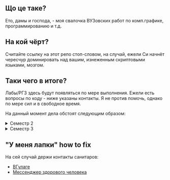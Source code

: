 ## Що це таке?
Ето, дамы и господа, - моя свалочка ВУЗовских работ по комп.графике, программированию и т.д.

## На кой чёрт?
Считайте ссылку на этот репо стоп-словом, на случай, ежели Си начнёт чересчур доминировать над вашим, изнеженным скриптовыми языками, мозгом.

## Таки чего в итоге?
Лабы/РГЗ здесь будут появляться по мере выполнения. Ежели есть вопросы по коду - ниже указаны контакты.
Я не против помочь, однако по мере сил и в свободное время.

На данный момент дела обстоят следующим образом:

<details><summary>Семестр 2</summary>
<p>

  - [x] [Лаба 1(8)](https://github.com/Linadil/NSTU_Programming/tree/master/semester2/lab1_8)
  - [x] [Лаба 2(8)](https://github.com/Linadil/NSTU_Programming/tree/master/semester2/lab2_8)
  - [x] [Лаба 3(8)](https://github.com/Linadil/NSTU_Programming/tree/master/semester2/lab3_8)
  - [x] [Лаба 4(8)](https://github.com/Linadil/NSTU_Programming/tree/master/semester2/lab4_8)
  - [x] [Лаба 5(8)](https://github.com/Linadil/NSTU_Programming/tree/master/semester2/lab5_8)
  - [x] [Лаба 6(8)](https://github.com/Linadil/NSTU_Programming/tree/master/semester2/lab6_8)
  - [x] [Курсовая гр3.(1, 3, 9, 10, 19) гр.4(1, 8, 11, 20)](https://github.com/Linadil/NSTU_Programming/tree/master/semester2/Kursovaya)

</p>
</details>

<details><summary>Семестр 3</summary>
<p>

  - [x] [Лаба 1(13)](https://github.com/Linadil/NSTU_Programming/tree/master/semester3/lab1_13)
  - [x] [Лаба 2(13)](https://github.com/Linadil/NSTU_Programming/tree/master/semester3/lab2_13)
  - [x] [Лаба 3(13)](https://github.com/Linadil/NSTU_Programming/tree/master/semester3/lab3_13)
  - [x] [Лаба 4(13)](https://github.com/Linadil/NSTU_Programming/tree/master/semester3/lab4_13)
  - [x] [Лаба 5(13)](https://github.com/Linadil/NSTU_Programming/tree/master/semester3/lab5_13)
  - [x] [Лаба 6(13)](https://github.com/Linadil/NSTU_Programming/tree/master/semester3/lab6_13)
  - [x] [Лаба 7(13)](https://github.com/Linadil/NSTU_Programming/tree/master/semester3/lab7_13)
  - [ ] [Лаба 8(13)](https://github.com/Linadil/NSTU_Programming/tree/master/semester3/lab8_13)
  - [ ] [РГЗ (13)](https://github.com/Linadil/NSTU_Programming/tree/master/RGZ)

</p>
</details>

## "У меня лапки" how to fix
На сей случай держи контакты санитаров:
 * [ВГулаге](https://vk.com/cpp_is_power)
 * [Мессенджер здорового человека](https://t.me/boolka_breada)

